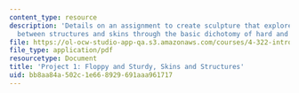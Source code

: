 ```yaml
---
content_type: resource
description: 'Details on an assignment to create sculpture that explores the relationship
  between structures and skins through the basic dichotomy of hard and soft. '
file: https://ol-ocw-studio-app-qa.s3.amazonaws.com/courses/4-322-introduction-to-sculpture-fall-2003/bb8aa84a502c1e668929691aaa961717_pro1fall03.pdf
file_type: application/pdf
resourcetype: Document
title: 'Project 1: Floppy and Sturdy, Skins and Structures'
uid: bb8aa84a-502c-1e66-8929-691aaa961717
---
```

